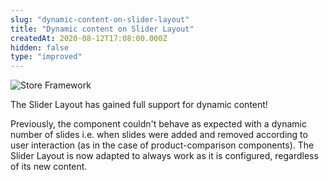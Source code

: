 ```yaml
---
slug: "dynamic-content-on-slider-layout"
title: "Dynamic content on Slider Layout"
createdAt: 2020-08-12T17:08:00.000Z
hidden: false
type: "improved"
---
```


![Store Framework](https://cdn.jsdelivr.net/gh/vtexdocs/dev-portal-content@main/images/dynamic-content-on-slider-layout-0.png)

The Slider Layout has gained full support for dynamic content!

Previously, the component couldn't behave as expected with a dynamic number of slides i.e. when slides were added and removed according to user interaction (as in the case of product-comparison components). The Slider Layout is now adapted to always work as it is configured, regardless of its new content.
